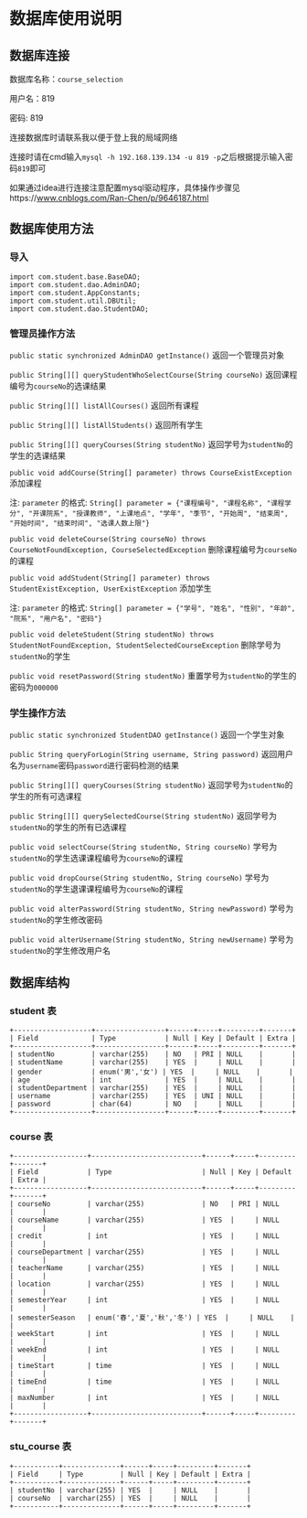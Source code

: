 # 数据库使用说明

## 数据库连接

数据库名称：`course_selection`

用户名：819

密码: 819

连接数据库时请联系我以便于登上我的局域网络

连接时请在cmd输入`mysql -h 192.168.139.134 -u 819 -p`之后根据提示输入密码`819`即可

如果通过idea进行连接注意配置mysql驱动程序，具体操作步骤见https://www.cnblogs.com/Ran-Chen/p/9646187.html

## 数据库使用方法

### 导入
    import com.student.base.BaseDAO;
    import com.student.dao.AdminDAO;
    import com.student.AppConstants;
    import com.student.util.DBUtil;
    import com.student.dao.StudentDAO;

### 管理员操作方法
`public static synchronized AdminDAO getInstance()` 返回一个管理员对象

`public String[][] queryStudentWhoSelectCourse(String courseNo)` 返回课程编号为`courseNo`的选课结果

`public String[][] listAllCourses()` 返回所有课程

`public String[][] listAllStudents()` 返回所有学生

`public String[][] queryCourses(String studentNo)` 返回学号为`studentNo`的学生的选课结果

`public void addCourse(String[] parameter) throws CourseExistException` 添加课程 

注: `parameter` 的格式: `String[] parameter = {"课程编号", "课程名称", "课程学分", "开课院系", "授课教师", "上课地点", "学年", "季节", "开始周", "结束周", "开始时间", "结束时间", "选课人数上限"}`

`public void deleteCourse(String courseNo) throws CourseNotFoundException, CourseSelectedException` 删除课程编号为`courseNo`的课程

`public void addStudent(String[] parameter) throws StudentExistException, UserExistException` 添加学生

注: `parameter` 的格式: `String[] parameter = {"学号", "姓名", "性别", "年龄", "院系", "用户名", "密码"}`

`public void deleteStudent(String studentNo) throws StudentNotFoundException, StudentSelectedCourseException` 删除学号为`studentNo`的学生

`public void resetPassword(String studentNo)` 重置学号为`studentNo`的学生的密码为`000000`

### 学生操作方法

`public static synchronized StudentDAO getInstance()` 返回一个学生对象

`public String queryForLogin(String username, String password)` 返回用户名为`username`密码`password`进行密码检测的结果

`public String[][] queryCourses(String studentNo)` 返回学号为`studentNo`的学生的所有可选课程

`public String[][] querySelectedCourse(String studentNo)` 返回学号为`studentNo`的学生的所有已选课程

`public void selectCourse(String studentNo, String courseNo)` 学号为`studentNo`的学生选课课程编号为`courseNo`的课程

`public void dropCourse(String studentNo, String courseNo)` 学号为`studentNo`的学生退课课程编号为`courseNo`的课程

`public void alterPassword(String studentNo, String newPassword)` 学号为`studentNo`的学生修改密码

`public void alterUsername(String studentNo, String newUsername)` 学号为`studentNo`的学生修改用户名

## 数据库结构

### student 表
    +-------------------+-----------------+------+-----+---------+-------+
    | Field             | Type            | Null | Key | Default | Extra |
    +-------------------+-----------------+------+-----+---------+-------+
    | studentNo         | varchar(255)    | NO   | PRI | NULL    |       |
    | studentName       | varchar(255)    | YES  |     | NULL    |       |
    | gender            | enum('男','女') | YES  |     | NULL    |       |
    | age               | int             | YES  |     | NULL    |       |
    | studentDepartment | varchar(255)    | YES  |     | NULL    |       |
    | username          | varchar(255)    | YES  | UNI | NULL    |       |
    | password          | char(64)        | NO   |     | NULL    |       |
    +-------------------+-----------------+------+-----+---------+-------+

### course 表
    +------------------+---------------------------+------+-----+---------+-------+
    | Field            | Type                      | Null | Key | Default | Extra |
    +------------------+---------------------------+------+-----+---------+-------+
    | courseNo         | varchar(255)              | NO   | PRI | NULL    |       |
    | courseName       | varchar(255)              | YES  |     | NULL    |       |
    | credit           | int                       | YES  |     | NULL    |       |
    | courseDepartment | varchar(255)              | YES  |     | NULL    |       |
    | teacherName      | varchar(255)              | YES  |     | NULL    |       |
    | location         | varchar(255)              | YES  |     | NULL    |       |
    | semesterYear     | int                       | YES  |     | NULL    |       |
    | semesterSeason   | enum('春','夏','秋','冬') | YES  |     | NULL    |       |
    | weekStart        | int                       | YES  |     | NULL    |       |
    | weekEnd          | int                       | YES  |     | NULL    |       |
    | timeStart        | time                      | YES  |     | NULL    |       |
    | timeEnd          | time                      | YES  |     | NULL    |       |
    | maxNumber        | int                       | YES  |     | NULL    |       |
    +------------------+---------------------------+------+-----+---------+-------+

### stu_course 表
    +-----------+--------------+------+-----+---------+-------+
    | Field     | Type         | Null | Key | Default | Extra |
    +-----------+--------------+------+-----+---------+-------+
    | studentNo | varchar(255) | YES  |     | NULL    |       |
    | courseNo  | varchar(255) | YES  |     | NULL    |       |
    +-----------+--------------+------+-----+---------+-------+
